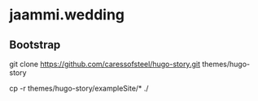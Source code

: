 # jaammi.wedding


## Bootstrap
git clone https://github.com/caressofsteel/hugo-story.git themes/hugo-story

cp -r themes/hugo-story/exampleSite/* ./